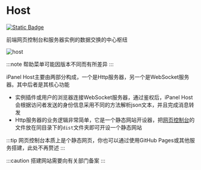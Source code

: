 # Host

[![Static Badge](https://img.shields.io/badge/iPanel_Host-+?style=for-the-badge&logo=github&label=GitHub&labelColor=495867&color=495867)](https://github.com/iPanelDev/iPanel-Host)

前端网页控制台和服务器实例的数据交换的中心枢纽

![host](/img/host.png)

:::note
帮助菜单可能因版本不同而有所差异
:::

iPanel Host主要由两部分构成，一个是Http服务器，另一个是WebSocket服务器。其中后者是其核心功能

- 实例插件或用户的浏览器连接WebSocket服务器，通过鉴权后，iPanel Host会根据访问者发送的身份信息采用不同的方法解析json文本，并且完成消息转发
- Http服务器的业务逻辑非常简单，它是一个静态网站开设器，把[网页控制台](../webConsole/intro)的文件放在同目录下的`dist`文件夹即可开设一个静态网站

:::tip
网页控制台本质上是个静态网页，你也可以通过使用GitHub Pages或其他服务搭建，此处不再赘述
:::

:::caution
搭建网站需要向有关部门备案
:::
